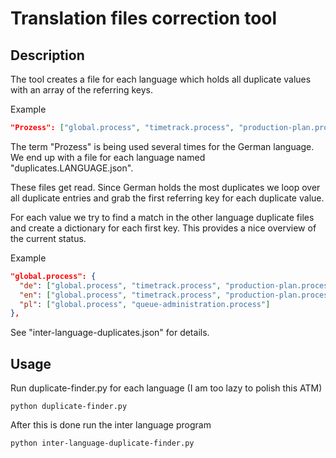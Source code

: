 # Translation files correction tool

## Description

The tool creates a file for each language which holds all duplicate values
with an array of the referring keys.

Example
```json
"Prozess": ["global.process", "timetrack.process", "production-plan.process", "queue-administration.process", "cdc.queue-properties.processName"],
```

The term "Prozess" is being used several times for the German language.
We end up with a file for each language named "duplicates.LANGUAGE.json".

These files get read. Since German holds the most duplicates we loop over
all duplicate entries and grab the first referring key for each duplicate
value.

For each value we try to find a match in the other language duplicate files and
create a dictionary for each first key. This provides a nice overview of the current
status.

Example
```json
"global.process": {
  "de": ["global.process", "timetrack.process", "production-plan.process", "queue-administration.process", "cdc.queue-properties.processName"],
  "en": ["global.process", "timetrack.process", "production-plan.process", "queue-administration.process"],
  "pl": ["global.process", "queue-administration.process"]
},
```

See "inter-language-duplicates.json" for details.

## Usage

Run duplicate-finder.py for each language (I am too lazy to polish this ATM)
```
python duplicate-finder.py
```
After this is done run the inter language program
```
python inter-language-duplicate-finder.py
```

